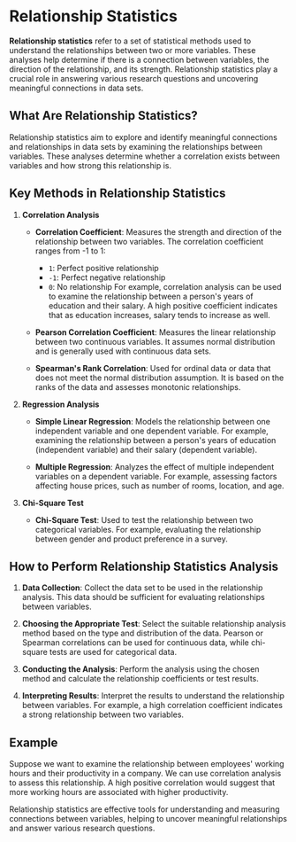 # Relationship Statistics

**Relationship statistics** refer to a set of statistical methods used to understand the relationships between two or more variables. These analyses help determine if there is a connection between variables, the direction of the relationship, and its strength. Relationship statistics play a crucial role in answering various research questions and uncovering meaningful connections in data sets.

## What Are Relationship Statistics?

Relationship statistics aim to explore and identify meaningful connections and relationships in data sets by examining the relationships between variables. These analyses determine whether a correlation exists between variables and how strong this relationship is.

## Key Methods in Relationship Statistics

1. **Correlation Analysis**
   - **Correlation Coefficient**: Measures the strength and direction of the relationship between two variables. The correlation coefficient ranges from -1 to 1:
     - `1`: Perfect positive relationship
     - `-1`: Perfect negative relationship
     - `0`: No relationship
     For example, correlation analysis can be used to examine the relationship between a person's years of education and their salary. A high positive coefficient indicates that as education increases, salary tends to increase as well.

   - **Pearson Correlation Coefficient**: Measures the linear relationship between two continuous variables. It assumes normal distribution and is generally used with continuous data sets.

   - **Spearman's Rank Correlation**: Used for ordinal data or data that does not meet the normal distribution assumption. It is based on the ranks of the data and assesses monotonic relationships.

2. **Regression Analysis**
   - **Simple Linear Regression**: Models the relationship between one independent variable and one dependent variable. For example, examining the relationship between a person's years of education (independent variable) and their salary (dependent variable).

   - **Multiple Regression**: Analyzes the effect of multiple independent variables on a dependent variable. For example, assessing factors affecting house prices, such as number of rooms, location, and age.

3. **Chi-Square Test**
   - **Chi-Square Test**: Used to test the relationship between two categorical variables. For example, evaluating the relationship between gender and product preference in a survey.

## How to Perform Relationship Statistics Analysis

1. **Data Collection**: Collect the data set to be used in the relationship analysis. This data should be sufficient for evaluating relationships between variables.

2. **Choosing the Appropriate Test**: Select the suitable relationship analysis method based on the type and distribution of the data. Pearson or Spearman correlations can be used for continuous data, while chi-square tests are used for categorical data.

3. **Conducting the Analysis**: Perform the analysis using the chosen method and calculate the relationship coefficients or test results.

4. **Interpreting Results**: Interpret the results to understand the relationship between variables. For example, a high correlation coefficient indicates a strong relationship between two variables.

## Example

Suppose we want to examine the relationship between employees' working hours and their productivity in a company. We can use correlation analysis to assess this relationship. A high positive correlation would suggest that more working hours are associated with higher productivity.

Relationship statistics are effective tools for understanding and measuring connections between variables, helping to uncover meaningful relationships and answer various research questions.
